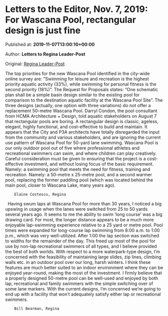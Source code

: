 
# Letters to the Editor, Nov. 7, 2019: For Wascana Pool, rectangular design is just fine

Published at: **2019-11-07T13:00:10+00:00**

Author: **Letters to Regina Leader-Post**

Original: [Regina Leader-Post](https://leaderpost.com/opinion/letters/letters-to-the-editor-nov-7-2019-for-wascana-pool-rectangular-design-is-just-fine)

The top priorities for the new Wascana Pool identified in the city-wide online survey are: ”Swimming for leisure and recreation is the highest priority aquatic activity (33%), while swimming for personal fitness is the second priority (18%)”.
The Request for Proposals states: “One schematic plan shall be a simple basin design similar to the existing pool for comparison to the destination aquatic facility at the Wascana Pool Site”.
The three designs (actually, one option with three variations) do not offer a replacement 50-metre Wascana Pool. Darryl Condon, the pool consultant from HCMA Architecture + Design, told aquatic stakeholders on August 7 that rectangular pools are boring.
A rectangular design is classic, ageless, elegant, highly functional, and cost-effective to build and maintain.
It appears that the City and P3A architects have totally disregarded the input from the community and various stakeholders, and are ignoring the current use pattern of Wascana Pool for 50-yard lane swimming.
Wascana Pool is our only outdoor pool out of five where professional athletes and recreational swimmers can swim, and where children can play creatively.
Careful consideration must be given to ensuring that the project is a cost-effective investment, and without losing focus of the basic requirement. Namely: a swimming pool that meets the need for fitness, training and recreation. Namely: a 50-metre x 25-metre pool, and a second warmer pool, replacing the former paddling pool (which was located behind the main pool, closer to Wascana Lake, many years ago).

        Elaine Costescu, Regina
      
 
Having swum laps at Wascana Pool for more than 30 years, I noticed a big upswing in usage when the lanes were switched from 25 to 50 yards several years ago.
It seems to me the ability to swim ‘long course’ was a big drawing card. For most, the longer distance appears to be a much more enjoyable lap-swimming experience relative to a 25 yard or metre pool.
Pool times were expanded for long-course lap swimming from 8:00 a.m. to 1:00 p.m., which was very well-utilized. After 1:00 the lap section was switched to widths for the remainder of the day. This freed up most of the pool for use by non-lap recreational swimmers of all types, and I believe provided the best of both worlds.
With respect to a more waterpark-type design, I’m concerned with the feasibility of maintaining large slides, zip lines, climbing walls etc. in an outdoor pool over our long, harsh winters. I think these features are much better suited to an indoor environment where they can be enjoyed year-round, making the most of the investment.
I firmly believe that a properly designed 50-metre pool can be well-used and enjoyed by both lap, recreational and family swimmers with the simple switching over of some lane markers.
With the current designs, I’m concerned we’re going to end up with a facility that won’t adequately satisfy either lap or recreational swimmers.

        Bill Bearman, Regina
      
 

